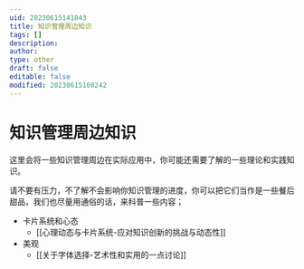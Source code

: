 ```yaml
---
uid: 20230615141843
title: 知识管理周边知识
tags: []
description: 
author: 
type: other
draft: false
editable: false
modified: 20230615160242
---
```


# 知识管理周边知识

这里会将一些知识管理周边在实际应用中，你可能还需要了解的一些理论和实践知识。

请不要有压力，不了解不会影响你知识管理的进度，你可以把它们当作是一些餐后甜品，我们也尽量用通俗的话，来科普一些内容；

- 卡片系统和心态
	- [[心理动态与卡片系统-应对知识创新的挑战与动态性]]
- 美观
	- [[关于字体选择-艺术性和实用的一点讨论]]